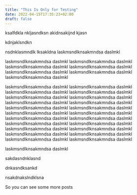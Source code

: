 ```yaml
---
title: "This Is Only for Testing"
date: 2022-04-15T17:35:23+02:00
draft: false
---
```


ksalfdkla nkljasndksn akidnsakijnd kjasn



kdnjaklsndkn

nsdnklasmndlk
lksakldna
laskmsndlknsakmndsa
daslmkl

laskmsndlknsakmndsa
daslmkl
laskmsndlknsakmndsa
daslmkl
laskmsndlknsakmndsa
daslmkl
laskmsndlknsakmndsa
daslmkl
laskmsndlknsakmndsa
daslmkl
laskmsndlknsakmndsa
daslmkl
laskmsndlknsakmndsa
daslmkl


laskmsndlknsakmndsa
daslmkl
laskmsndlknsakmndsa
daslmkl
laskmsndlknsakmndsa
daslmkl
laskmsndlknsakmndsa
daslmkl
laskmsndlknsakmndsa
daslmkl
laskmsndlknsakmndsa
daslmkl
laskmsndlknsakmndsa
daslmkl
laskmsndlknsakmndsa
daslmkl
laskmsndlknsakmndsa
daslmkl
laskmsndlknsakmndsa
daslmkl
laskmsndlknsakmndsa
daslmkl
laskmsndlknsakmndsa
daslmkl
laskmsndlknsakmndsa
daslmkl
laskmsndlknsakmndsa
daslmkl
laskmsndlknsakmndsa
daslmkl
laskmsndlknsakmndsa
daslmkl
laskmsndlknsakmndsa
daslmkl
laskmsndlknsakmndsa
daslmkl
laskmsndlknsakmndsa
daslmkl
laskmsndlknsakmndsa
daslmkl
laskmsndlknsakmndsa
daslmkl
laskmsndlknsakmndsa
daslmkl






laskmsndlknsakmndsa
daslmkl

sakdasndnklasnd


dnkasndksankd


nsakdnakslndklsna



So you can see some more posts




